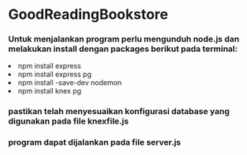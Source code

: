 # GoodReadingBookstore

### Untuk menjalankan program perlu mengunduh node.js dan melakukan install dengan packages berikut pada terminal:
<li>npm install express</li>
<li>npm install express pg</li>
<li>npm install -save-dev nodemon</li>
<li>npm install knex pg</li>

### pastikan telah menyesuaikan konfigurasi database yang digunakan pada file knexfile.js
### program dapat dijalankan pada file server.js
